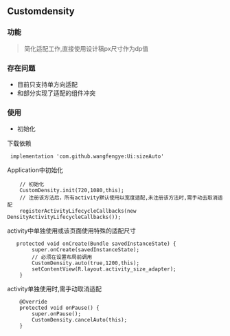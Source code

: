 ## Customdensity

### 功能
> 简化适配工作,直接使用设计稿px尺寸作为dp值

### 存在问题
* 目前只支持单方向适配
* 和部分实现了适配的组件冲突

### 使用
* 初始化

下载依赖
```
 implementation 'com.github.wangfengye:Ui:sizeAuto'
 ```
Application中初始化
```
    // 初始化
    CustomDensity.init(720,1080,this);
    // 注册该方法后，所有activity默认使用以宽度适配,未注册该方法时,需手动去取消适配
    registerActivityLifecycleCallbacks(new DensityActivityLifecycleCallbacks());
```
activity中单独使用或该页面使用特殊的适配尺寸
```
   protected void onCreate(Bundle savedInstanceState) {
        super.onCreate(savedInstanceState);
        // 必须在设置布局前调用
        CustomDensity.auto(true,1200,this);
        setContentView(R.layout.activity_size_adapter);
    }
```
activity单独使用时,需手动取消适配
```
    @Override
    protected void onPause() {
        super.onPause();
        CustomDensity.cancelAuto(this);
    }
```


